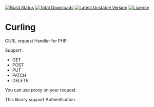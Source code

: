 [![Build Status](https://travis-ci.org/wmateam/curling.svg?branch=master)](https://travis-ci.org/wmateam/curling)
[![Total Downloads](https://poser.pugx.org/wmateam/curling/downloads)](https://packagist.org/packages/wmateam/curling)
[![Latest Unstable Version](https://poser.pugx.org/wmateam/curling/v/unstable)](//packagist.org/packages/wmateam/curling)
[![License](https://poser.pugx.org/wmateam/curling/license)](https://packagist.org/packages/wmateam/curling)
# Curling
CURL request Handler for PHP

Support :

* GET
* POST
* PUT
* PATCH
* DELETE

You can use proxy on your request.

This library support Authentication.